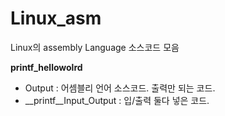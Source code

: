 # Linux_asm
Linux의 assembly Language 소스코드 모음  
  
**printf_hellowolrd**  
-  Output : 어셈블리 언어 소스코드. 출력만 되는 코드.
- __printf__Input_Output : 입/출력 둘다 넣은 코드.  
